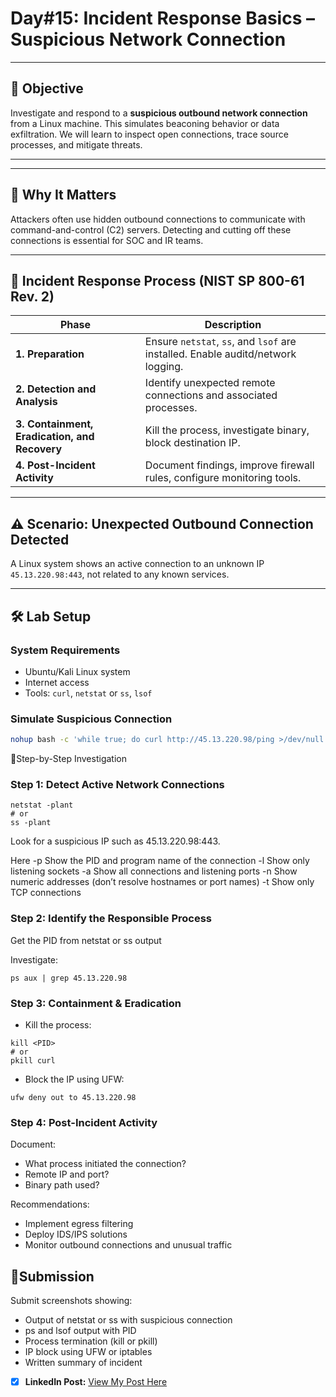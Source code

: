 # **Day#15: Incident Response Basics – Suspicious Network Connection**

---

## 🎯 **Objective**

Investigate and respond to a **suspicious outbound network connection** from a Linux machine. This simulates beaconing behavior or data exfiltration. We will learn to inspect open connections, trace source processes, and mitigate threats.

---

---
## 📘 **Why It Matters**

Attackers often use hidden outbound connections to communicate with command-and-control (C2) servers. Detecting and cutting off these connections is essential for SOC and IR teams.

---

## 🔁 **Incident Response Process (NIST SP 800-61 Rev. 2)**

| **Phase** | **Description** |
|----------|-----------------|
| **1. Preparation** | Ensure `netstat`, `ss`, and `lsof` are installed. Enable auditd/network logging. |
| **2. Detection and Analysis** | Identify unexpected remote connections and associated processes. |
| **3. Containment, Eradication, and Recovery** | Kill the process, investigate binary, block destination IP. |
| **4. Post-Incident Activity** | Document findings, improve firewall rules, configure monitoring tools. |

---

## ⚠️ **Scenario: Unexpected Outbound Connection Detected**

A Linux system shows an active connection to an unknown IP `45.13.220.98:443`, not related to any known services.

---

## 🛠️ **Lab Setup**

### **System Requirements**
- Ubuntu/Kali Linux system
- Internet access
- Tools: `curl`, `netstat` or `ss`, `lsof`

### **Simulate Suspicious Connection**
```bash
nohup bash -c 'while true; do curl http://45.13.220.98/ping >/dev/null 2>&1; sleep 30; done' &
```

🧪Step-by-Step Investigation
### Step 1: Detect Active Network Connections
```
netstat -plant
# or
ss -plant
```
Look for a suspicious IP such as 45.13.220.98:443.

Here 
-p	Show the PID and program name of the connection
-l	Show only listening sockets
-a	Show all connections and listening ports
-n	Show numeric addresses (don’t resolve hostnames or port names)
-t	Show only TCP connections

### Step 2: Identify the Responsible Process
Get the PID from netstat or ss output

Investigate:

```
ps aux | grep 45.13.220.98
```
### Step 3: Containment & Eradication
- Kill the process:

```
kill <PID>
# or
pkill curl
```
- Block the IP using UFW:

```
ufw deny out to 45.13.220.98
```
### Step 4: Post-Incident Activity
Document:
- What process initiated the connection?
- Remote IP and port?
- Binary path used?

Recommendations:
- Implement egress filtering
- Deploy IDS/IPS solutions
- Monitor outbound connections and unusual traffic


## 📸Submission
Submit screenshots showing:
- Output of netstat or ss with suspicious connection
- ps and lsof output with PID
- Process termination (kill or pkill)
- IP block using UFW or iptables
- Written summary of incident


- [x] **LinkedIn Post:** [View My Post Here](https://www.linkedin.com/posts/prajwal-kunte-008869313_cybersecurity-incidentresponse-linuxsecurity-activity-7354894906575745024-SMjd?utm_source=share&utm_medium=member_desktop&rcm=ACoAAE-u8sgBVqzP55c4GvPwfw20YNMFfe4EJ7U)